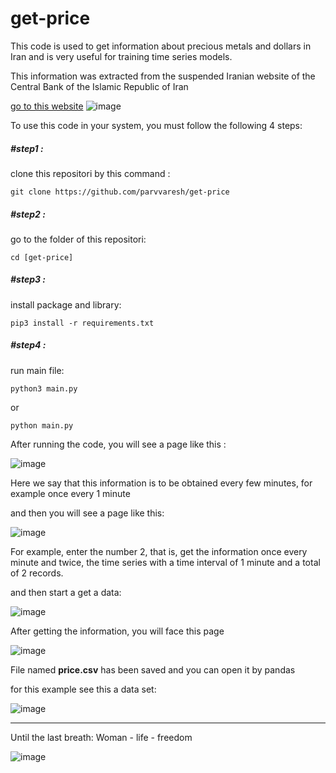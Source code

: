 # get-price

This code is used to get information about precious metals and dollars in Iran and is very useful for training time series models.

This information was extracted from the suspended Iranian website of the Central Bank of the Islamic Republic of Iran

[go to this website](https://www.tgju.org/)
![image](https://github.com/parvvaresh/Url-shorter-with-Flask/assets/89921883/32cf1496-bc96-4d53-8c7d-132a2aae5577)

To use this code in your system, you must follow the following 4 steps:

<h5>#step1 : </h5>
clone this repositori by this command : 

```
git clone https://github.com/parvvaresh/get-price
```

<h5>#step2 : </h5>
go to the folder of this repositori: 

```
cd [get-price]
```

<h5>#step3 : </h5>
install package and library: 

```
pip3 install -r requirements.txt
```

<h5>#step4 : </h5>
run main file: 

```
python3 main.py
```

or 

```
python main.py
```

After running the code, you will see a page like this : 

![image](https://github.com/parvvaresh/Url-shorter-with-Flask/assets/89921883/218f2f89-5e51-4004-8b7a-8b0f399fb41e)

Here we say that this information is to be obtained every few minutes, for example once every 1 minute

and then you will see a page like this:

![image](https://github.com/parvvaresh/Url-shorter-with-Flask/assets/89921883/47c8ab5c-f3d2-4c54-bf76-66bad9e281ba)

For example, enter the number 2, that is, get the information once every minute and twice, the time series with a time interval of 1 minute and a total of 2 records.

and then start a get a data:

![image](https://github.com/parvvaresh/Url-shorter-with-Flask/assets/89921883/bdd00b8d-de1a-4a5e-b063-e511d0e79815)



After getting the information, you will face this page

![image](https://github.com/parvvaresh/Url-shorter-with-Flask/assets/89921883/f27810a0-00cf-42a9-b788-2a4926243c4c)

File named **price.csv** has been saved and you can open it by pandas

for this example see this a data set:

![image](https://github.com/parvvaresh/get-price/assets/89921883/5df376c7-120b-453a-965e-5a7a10a22bb5)



-----------------------------

Until the last breath: Woman - life - freedom

![image](https://github.com/parvvaresh/Url-shorter-with-Flask/assets/89921883/dabad456-f237-4eec-a50e-b8d2bd20fbd0)
